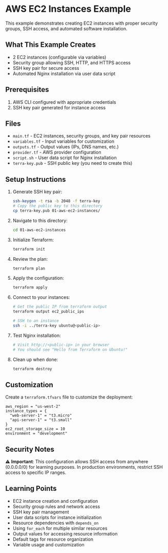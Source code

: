 # AWS EC2 Instances Example

This example demonstrates creating EC2 instances with proper security groups, SSH access, and automated software installation.

## What This Example Creates

- 2 EC2 instances (configurable via variables)
- Security group allowing SSH, HTTP, and HTTPS access
- SSH key pair for secure access
- Automated Nginx installation via user data script

## Prerequisites

1. AWS CLI configured with appropriate credentials
2. SSH key pair generated for instance access

## Files

- `main.tf` - EC2 instances, security groups, and key pair resources
- `variables.tf` - Input variables for customization
- `outputs.tf` - Output values (IPs, DNS names, etc.)
- `provider.tf` - AWS provider configuration
- `script.sh` - User data script for Nginx installation
- `terra-key.pub` - SSH public key (you need to create this)

## Setup Instructions

1. Generate SSH key pair:
   ```bash
   ssh-keygen -t rsa -b 2048 -f terra-key
   # Copy the public key to this directory
   cp terra-key.pub 01-aws-ec2-instances/
   ```

2. Navigate to this directory:
   ```bash
   cd 01-aws-ec2-instances
   ```

3. Initialize Terraform:
   ```bash
   terraform init
   ```

4. Review the plan:
   ```bash
   terraform plan
   ```

5. Apply the configuration:
   ```bash
   terraform apply
   ```

6. Connect to your instances:
   ```bash
   # Get the public IP from terraform output
   terraform output ec2_public_ips

   # SSH to an instance
   ssh -i ../terra-key ubuntu@<public-ip>
   ```

7. Test Nginx installation:
   ```bash
   # Visit http://<public-ip> in your browser
   # You should see "Hello from Terraform on Ubuntu!"
   ```

8. Clean up when done:
   ```bash
   terraform destroy
   ```

## Customization

Create a `terraform.tfvars` file to customize the deployment:

```hcl
aws_region = "us-west-2"
instance_types = {
  "web-server-1" = "t3.micro"
  "api-server-1" = "t3.small"
}
ec2_root_storage_size = 10
environment = "development"
```

## Security Notes

⚠️ **Important**: This configuration allows SSH access from anywhere (0.0.0.0/0) for learning purposes. In production environments, restrict SSH access to specific IP ranges.

## Learning Points

- EC2 instance creation and configuration
- Security group rules and network access
- SSH key pair management
- User data scripts for instance initialization
- Resource dependencies with `depends_on`
- Using `for_each` for multiple similar resources
- Output values for accessing resource information
- Default tags for resource organization
- Variable usage and customization
